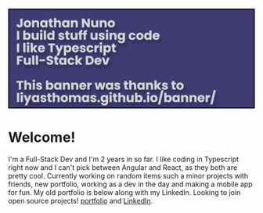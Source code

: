 ![Logo Banner](github-banner.png)

# Welcome!

I'm a Full-Stack Dev and I'm 2 years in so far. I like coding in Typescript right now and I can't pick between Angular and React, as they both are pretty cool.
Currently working on random items such a minor projects with friends, new portfolio, working as a dev in the day and making a mobile app for fun.
My old portfolio is below along with my LinkedIn. Looking to join open source projects!
[portfolio](https://Jonathan-Nuno.dev/) and [LinkedIn](https://www.linkedin.com/in/jonathannuno/).

